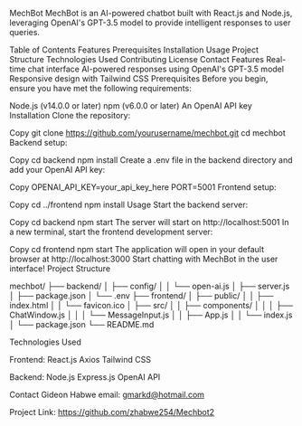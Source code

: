 MechBot
MechBot is an AI-powered chatbot built with React.js and Node.js, leveraging OpenAI's GPT-3.5 model to provide intelligent responses to user queries.

Table of Contents
Features
Prerequisites
Installation
Usage
Project Structure
Technologies Used
Contributing
License
Contact
Features
Real-time chat interface
AI-powered responses using OpenAI's GPT-3.5 model
Responsive design with Tailwind CSS
Prerequisites
Before you begin, ensure you have met the following requirements:

Node.js (v14.0.0 or later)
npm (v6.0.0 or later)
An OpenAI API key
Installation
Clone the repository:

Copy
git clone https://github.com/yourusername/mechbot.git
cd mechbot
Backend setup:

Copy
cd backend
npm install
Create a .env file in the backend directory and add your OpenAI API key:

Copy
OPENAI_API_KEY=your_api_key_here
PORT=5001
Frontend setup:

Copy
cd ../frontend
npm install
Usage
Start the backend server:

Copy
cd backend
npm start
The server will start on http://localhost:5001
In a new terminal, start the frontend development server:

Copy
cd frontend
npm start
The application will open in your default browser at http://localhost:3000
Start chatting with MechBot in the user interface!
Project Structure

mechbot/
├── backend/
│   ├── config/
│   │   └── open-ai.js
│   ├── server.js
│   ├── package.json
│   └── .env
├── frontend/
│   ├── public/
│   │   ├── index.html
│   │   └── favicon.ico
│   ├── src/
│   │   ├── components/
│   │   │   ├── ChatWindow.js
│   │   │   └── MessageInput.js
│   │   ├── App.js
│   │   └── index.js
│   └── package.json
└── README.md

Technologies Used

Frontend:
React.js
Axios
Tailwind CSS

Backend:
Node.js
Express.js
OpenAI API

Contact
Gideon Habwe email: gmarkd@hotmail.com

Project Link: https://github.com/zhabwe254/Mechbot2
